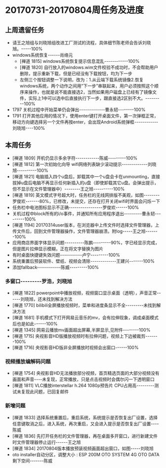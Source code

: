 # 20170731-20170804周任务及进度

## 上周遗留任务
- 请王之旭组与刘晓旭组改进工厂测试的流程，具体细节陈老师会告诉刘晓旭。-----100%
- windows系统恢复------肖络元
  - [禅道 1815] windows系统恢复提示信息混乱------------100%
  - [禅道 1820] 自行放入的windows.wim文件校验不成功时，不会帮助用户删除，提示重新下载，但是已经没有下载按钮，均为下一步
  - 左侧三个按钮调整一下说明，改为：1.从云端下载系统镜像2.恢复windows系统，两个动作之间用“下一步”串联起来，用户必须按照这个顺序来操作，也就是说不能直接选2，当然如果用户磁盘上已经有了镜像文件，实际上1中可以选中后直接执行下一步，跟直接选2区别不大。---------100%
- 1797 关机过程中开始菜单仍会弹出-------------曹永韧--------100%
- 1791 打开其他应用的情况下，使用enter键打开桌面文件，第一次弹框正常，移动方向键选择另一个文件再按enter，会出现Android系统弹框------------刘晓旭----100%

## 本周任务
- [禅道 1809] 开机仍显示多余字符------------陈威---------100%
- [禅道 1812] 第一次初始化向导 wifi网络列表缺少滚动提示-------------刘晓旭----------100%
- [禅道 1821] 电脑插入四个u盘后，卸载其中一个u盘会卡在unmounting，直接拔掉u盘后电脑不再显示任何新插入的u盘（即使卸载其它u盘。会弹出提示，但不显示在文件管理器中）--------王之旭----------100%
- [禅道 1819] 英文模式字号超大时，任务栏的无线网排版不美观，如图--------罗俊欢-------80%，已修改，未提交，还存在打开关闭wifi时界面会闪烁一下
- 任务栏中电池图标显示不正确-----------------罗俊欢------100%
- 关机过程中block所有的i/o事件，并通知所有应用程序退出---------曹永韧---------100%
- [禅道 1194] 20170314user版本，在浏览器中上传文件时选择文件管理器，上传文件后，回到文件管理器操作，文件管理器崩溃。附log-----王之旭-------100%
- 应用商店界面字体显示问题----------陈鹏---------90%，字已经显示完成，但是图片拉伸显示模糊，正在将文字替换为图片
- 有时桌面快捷键失效问题-----------卢宁---------100%
- 系统重置后预装软件、壁纸、视频会清除-------------王建兴-------100%
- 添加fallback------------陈威---------100%

### 多窗口---------罗浩，刘晓旭
- [禅道 1822] powerpoint中播放视频，视频窗口显示桌面（透明），声音正常------刘晓旭，还未找到解决方法
- [禅道 1770] bilibili全屏播放视频时，菜单和进度条显示不全---------未找到解决方法
- [禅道 1681] 手机模式下打开网易云音乐的mv，会有拉伸现象，调成桌面模式后也是如此------100%
- [禅道 1345] 网易云播放mv画面超出屏幕,半屏显示,见附件--------100%
- [禅道 1715] 央视影音HD版播放视频时有拉伸问题，视频上下边被裁剪-------100%
- [禅道 1716] 央视影音HD版非全屏播放时视频会出窗口------100%

### 视频播放编解码问题
- [禅道 1754] 央视影音HD无法播放部分视频，首页精选页面的大部分视频没有画面和声音----未复现，正常播放，只是点击视频时会偶尔闪一下透明窗口
- [禅道 1811] VLC播放interstellar h.264 1080p预告片 CPU占用高---------测试未复现此问题，已回复邮件

### 新增问题
- [禅道 1833] 选择系统重置后，重启系统，系统提示是否恢复出厂设置，选择任意键取消之后，进入系统，再次重启，又会进入提示是否恢复出厂设置----陈威
- [禅道 1836] 先打开任务栏的文件管理器，再在桌面多开窗口，进行新建文件时文件管理器停止运行------王之旭
- [禅道 1834] 20170804版本播放预装视频画面超出窗口，如图-----刘晓旭
- oto installer自动分区，调整大小 : ESP 200M   OTO SYSTEM 4G   OTO DATA 剩下空间-------陈威

